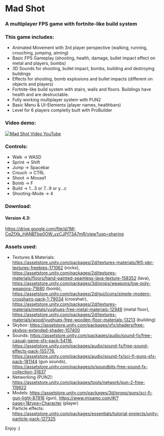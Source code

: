 # Mad Shot
### A multiplayer FPS game with fortnite-like build system

### This game includes:
- Animated Movement with 3rd player perspective (walking, running, crouching, jumping, aiming)
- Basic FPS Gameplay (shooting, health, damage, bullet impact effect on metal and players, bombs)
- 3D Sounds for shooting, bullet impact, bombs, building and destroying buildings
- Effects for shooting, bomb explosions and bullet impacts (different on objects and players)
- Fortnite-like build system with stairs, walls and floors. Buildings have health and are destructable.
- Fully working multiplayer system with PUN2
- Basic Menu & UI-Elements (player names, healthbars)
- Level for 6 players completly built with ProBuilder

### Video demo:

[![Mad Shot Video YouTube](https://img.youtube.com/vi/dQw4w9WgXcQ/0.jpg)](https://www.youtube.com/watch?v=dQw4w9WgXcQ)

### Controls:
- Walk -> WASD
- Sprint -> Shift
- Jump -> Spacebar
- Crouch -> CTRL
- Shoot -> Mouse1
- Bomb -> F
- Build -> 1...3 or 7...9 or y...c
- Shooting-Mode -> 4

### Download:

#### Version 4.3:
https://drive.google.com/file/d/1M-CgZfXk_HANBTbp0OW_vzCJPf73A7mR/view?usp=sharing

### Assets used:
- Textures & Materials: https://assetstore.unity.com/packages/2d/textures-materials/9t5-pbr-textures-freebies-171062 (rocks), https://assetstore.unity.com/packages/2d/textures-materials/floors/hand-painted-seamless-lava-texture-158352 (lava), https://assetstore.unity.com/packages/3d/props/weapons/low-poly-weapons-71680 (bomb), https://assetstore.unity.com/packages/2d/gui/icons/simple-modern-crosshairs-pack-1-79034 (crosshair), https://assetstore.unity.com/packages/2d/textures-materials/metals/yughues-free-metal-materials-12949 (metal floor), https://assetstore.unity.com/packages/2d/textures-materials/wood/yughues-free-wooden-floor-materials-13213 (building)
- Skybox: https://assetstore.unity.com/packages/vfx/shaders/free-skybox-extended-shader-107400
- Sounds: https://assetstore.unity.com/packages/audio/sound-fx/free-casual-game-sfx-pack-54116, https://assetstore.unity.com/packages/audio/sound-fx/free-sound-effects-pack-155776, https://assetstore.unity.com/packages/audio/sound-fx/sci-fi-guns-sfx-pack-181144 (gun sounds), https://assetstore.unity.com/packages/p/soundbits-free-sound-fx-collection-31837
- Networking (PUN2): https://assetstore.unity.com/packages/tools/network/pun-2-free-119922
- Models: https://assetstore.unity.com/packages/3d/props/guns/sci-fi-gun-light-87916 (gun), https://www.mixamo.com/#/?page=1&type=Character (player)
- Particle effects: https://assetstore.unity.com/packages/essentials/tutorial-projects/unity-particle-pack-127325

Enjoy :)
